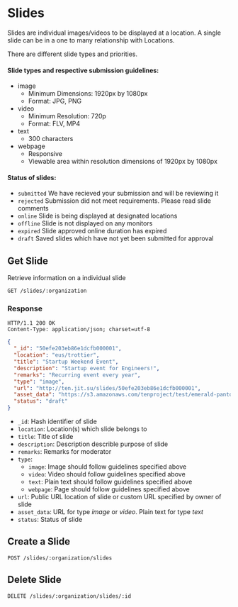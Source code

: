 # Slides

Slides are individual images/videos to be displayed at a location. A single slide can be in a one to many relationship with Locations.

There are different slide types and priorities.


#### Slide types and respective submission guidelines:
- image
  - Minimum Dimensions: 1920px by 1080px
  - Format: JPG, PNG
- video
  - Minimum Resolution: 720p
  - Format: FLV, MP4
- text
  - 300 characters
- webpage
  - Responsive
  - Viewable area within resolution dimensions of 1920px by 1080px

#### Status of slides:
- `submitted` We have recieved your submission and will be reviewing it
- `rejected` Submission did not meet requirements. Please read slide comments
- `online` Slide is being displayed at designated locations
- `offline` Slide is not displayed on any monitors
- `expired` Slide approved online duration has expired
- `draft` Saved slides which have not yet been submitted for approval

## Get Slide
Retrieve information on a individual slide

```
GET /slides/:organization
```

### Response
```
HTTP/1.1 200 OK
Content-Type: application/json; charset=utf-8
```
```json
{
  "_id": "50efe203eb86e1dcfb000001",
  "location": "eus/trottier",
  "title": "Startup Weekend Event",
  "description": "Startup event for Engineers!",
  "remarks": "Recurring event every year",
  "type": "image",
  "url": "http://ten.jit.su/slides/50efe203eb86e1dcfb000001",
  "asset_data": "https://s3.amazonaws.com/tenproject/test/emerald-pantone-17-5641.jpg",
  "status": "draft"
}
```

- `_id`: Hash identifier of slide
- `location`: Location(s) which slide belongs to
- `title`: Title of slide
- `description`: Description describle purpose of slide
- `remarks`: Remarks for moderator
- `type`:
  - `image`: Image should follow guidelines specified above
  - `video`:  Video should follow guidelines specified above
  - `text`: Plain text should follow guidelines specified above
  - `webpage`: Page should follow guidelines specified above
- `url`: Public URL location of slide or custom URL specified by owner of slide
- `asset_data`: URL for type *image* or *video*. Plain text for type *text*
- `status`: Status of slide



## Create a Slide

```
POST /slides/:organization/slides
```


## Delete Slide

```
DELETE /slides/:organization/slides/:id
```